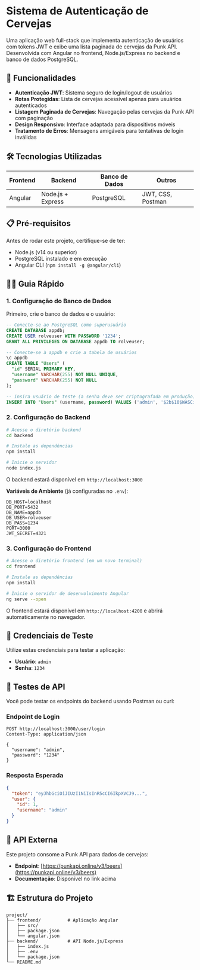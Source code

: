 # Sistema de Autenticação de Cervejas

Uma aplicação web full-stack que implementa autenticação de usuários com tokens JWT e exibe uma lista paginada de cervejas da Punk API. Desenvolvida com Angular no frontend, Node.js/Express no backend e banco de dados PostgreSQL.

## 🚀 Funcionalidades

- **Autenticação JWT**: Sistema seguro de login/logout de usuários
- **Rotas Protegidas**: Lista de cervejas acessível apenas para usuários autenticados
- **Listagem Paginada de Cervejas**: Navegação pelas cervejas da Punk API com paginação
- **Design Responsivo**: Interface adaptada para dispositivos móveis
- **Tratamento de Erros**: Mensagens amigáveis para tentativas de login inválidas

## 🛠️ Tecnologias Utilizadas

| Frontend | Backend         | Banco de Dados | Outros           |
|----------|----------------|----------------|------------------|
| Angular  | Node.js + Express | PostgreSQL     | JWT, CSS, Postman |

## 📋 Pré-requisitos

Antes de rodar este projeto, certifique-se de ter:

- Node.js (v14 ou superior)
- PostgreSQL instalado e em execução
- Angular CLI (`npm install -g @angular/cli`)

## 🏃‍♂️ Guia Rápido

### 1. Configuração do Banco de Dados

Primeiro, crie o banco de dados e o usuário:

```sql
-- Conecte-se ao PostgreSQL como superusuário
CREATE DATABASE appdb;
CREATE USER rolveuser WITH PASSWORD '1234';
GRANT ALL PRIVILEGES ON DATABASE appdb TO rolveuser;

-- Conecte-se à appdb e crie a tabela de usuários
\c appdb
CREATE TABLE "Users" (
  "id" SERIAL PRIMARY KEY,
  "username" VARCHAR(255) NOT NULL UNIQUE,
  "password" VARCHAR(255) NOT NULL
);

-- Insira usuário de teste (a senha deve ser criptografada em produção)
INSERT INTO "Users" (username, password) VALUES ('admin', '$2b$10$WASCie8kOclPoqnqHWsvOu7zrRXo5DUsIAsNKAdxHxYtuBGQ12V62');
```

### 2. Configuração do Backend

```bash
# Acesse o diretório backend
cd backend

# Instale as dependências
npm install

# Inicie o servidor
node index.js
```

O backend estará disponível em `http://localhost:3000`

**Variáveis de Ambiente** (já configuradas no `.env`):
```env
DB_HOST=localhost
DB_PORT=5432
DB_NAME=appdb
DB_USER=rolveuser
DB_PASS=1234
PORT=3000
JWT_SECRET=4321
```

### 3. Configuração do Frontend

```bash
# Acesse o diretório frontend (em um novo terminal)
cd frontend

# Instale as dependências
npm install

# Inicie o servidor de desenvolvimento Angular
ng serve --open
```

O frontend estará disponível em `http://localhost:4200` e abrirá automaticamente no navegador.

## 🔐 Credenciais de Teste

Utilize estas credenciais para testar a aplicação:

- **Usuário**: `admin`
- **Senha**: `1234`

## 🧪 Testes de API

Você pode testar os endpoints do backend usando Postman ou curl:

### Endpoint de Login
```http
POST http://localhost:3000/user/login
Content-Type: application/json

{
  "username": "admin",
  "password": "1234"
}
```

### Resposta Esperada
```json
{
  "token": "eyJhbGciOiJIUzI1NiIsInR5cCI6IkpXVCJ9...",
  "user": {
    "id": 1,
    "username": "admin"
  }
}
```

## 📡 API Externa

Este projeto consome a Punk API para dados de cervejas:
- **Endpoint**: [https://punkapi.online/v3/beers](https://punkapi.online/v3/beers)
- **Documentação**: Disponível no link acima

## 🏗️ Estrutura do Projeto

```
project/
├── frontend/          # Aplicação Angular
│   ├── src/
│   ├── package.json
│   └── angular.json
├── backend/           # API Node.js/Express
│   ├── index.js
│   ├── .env
│   └── package.json
└── README.md
```

